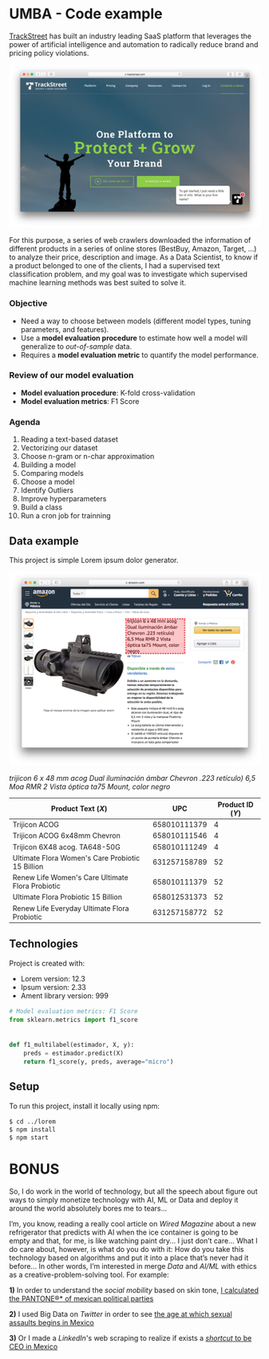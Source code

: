 # UMBA - Code example

[TrackStreet](https://www.trackstreet.com) has built an industry leading SaaS platform that leverages the power of artificial intelligence and automation to radically reduce brand and pricing policy violations. 

![Trackstreet Web](./images/1.png)

For this purpose, a series of web crawlers downloaded the information of different products in a series of online stores (BestBuy, Amazon, Target, ...) to analyze their price, description and image. As a Data Scientist, to know if a product belonged to one of the clients, I had a supervised text classification problem, and my goal was to investigate which supervised machine learning methods was best suited to solve it.

### Objective

* Need a way to choose between models (different model types, tuning parameters, and features).
* Use a **model evaluation procedure** to estimate how well a model will generalize to *out-of-sample* data.
* Requires a **model evaluation metric** to quantify the model performance.

### Review of our model evaluation

* **Model evaluation procedure**: K-fold cross-validation
* **Model evaluation metrics**: F1 Score

### Agenda

1. Reading a text-based dataset
2. Vectorizing our dataset
3. Choose n-gram or n-char approximation
4. Building a model
5. Comparing models
6. Choose a model
7. Identify Outliers
8. Improve hyperparameters
9. Build a class
10. Run a cron job for trainning



## Data example
This project is simple Lorem ipsum dolor generator.

![Trackstreet Web](./images/2.png)



*trijicon 6 x 48 mm acog Dual iluminación ámbar Chevron .223 retículo) 6,5 Moa RMR 2 Vista óptica ta75 Mount, color negro*

Product Text (*X*) | UPC | Product ID (*Y*)
--- | --- | ---
Trijicon ACOG | 658010111379 | 4
Trijicon ACOG 6x48mm Chevron | 658010111546 | 4
Trijicon 6X48 acog. TA648-50G | 658010111249 | 4
Ultimate Flora Women's Care Probiotic 15 Billion | 631257158789 | 52
Renew Life Women's Care Ultimate Flora Probiotic | 658010111379 | 52
Ultimate Flora Probiotic 15 Billion | 658012531373 | 52
Renew Life Everyday Ultimate Flora Probiotic | 631257158772 | 52



	
## Technologies
Project is created with:
* Lorem version: 12.3
* Ipsum version: 2.33
* Ament library version: 999


```python
# Model evaluation metrics: F1 Score
from sklearn.metrics import f1_score


def f1_multilabel(estimador, X, y):
    preds = estimador.predict(X)
    return f1_score(y, preds, average="micro")
```
	
## Setup
To run this project, install it locally using npm:

```
$ cd ../lorem
$ npm install
$ npm start
```

# BONUS

So, I do work in the world of technology, but all the speech about figure out ways to simply monetize technology with AI, ML or Data and deploy it around the world absolutely bores me to tears...

I’m, you know, reading a really cool article on *Wired Magazine* about a new refrigerator that predicts with AI when the ice container is going to be empty and that, for me, is like watching paint dry... I just don’t care... What I do care about, however, is what do you do with it: How do you take this technology based on algorithms and put it into a place that’s never had it before... In other words, I’m interested in merge *Data* and *AI/ML* with ethics as a creative-problem-solving tool. For example:


**1)** In order to understand the *social mobility* based on skin tone, [I calculated the PANTONE®* of mexican political parties](https://www.youtube.com/watch?v=AZcDNoGPaVg) 

**2)** I used Big Data on *Twitter* in order to see [the age at which sexual assaults begins in Mexico](https://translate.google.com/translate?hl=en&sl=es&tl=en&u=https://verne.elpais.com/verne/2016/05/19/mexico/1463615258_699475.html) 

**3)** Or I made a *LinkedIn*'s web scraping to realize if exists a [*shortcut* to be CEO in Mexico](https://translate.google.com/translate?hl=en&sl=es&tl=en&u=https%3A%2F%2Fwww.unocero.com%2Fredes-sociales%2Fblancos-hombres-de-escuelas-privadas-y-bilingues-asi-son-los-ceos-en-mexico%2F&sandbox=1) 





